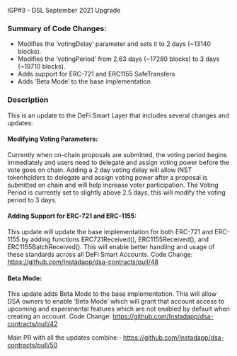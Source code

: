 IGP#3 - DSL September 2021 Upgrade

### Summary of Code Changes:
- Modifies the ‘votingDelay’ parameter and sets it to 2 days (~13140 blocks).
- Modifies the ‘votingPeriod’ from 2.63 days (~17280 blocks) to 3 days (~19710 blocks).
- Adds support for ERC-721 and ERC1155 SafeTransfers
- Adds ‘Beta Mode’ to the base implementation

### Description
This is an update to the DeFi Smart Layer that includes several changes and updates:

#### Modifying Voting Parameters:
Currently when on-chain proposals are submitted, the voting period begins immediately and users need to delegate and assign voting power before the vote goes on chain. Adding a 2 day voting delay will allow INST tokenholders to delegate and assign voting power after a proposal is submitted on chain and will help increase voter participation. The Voting Period is currently set to slightly above 2.5 days, this will modify the voting period to 3 days.

#### Adding Support for ERC-721 and ERC-1155:
This update will update the base implementation for both ERC-721 and ERC-1155 by adding functions ERC721Received(), ERC1155Received(), and ERC1155BatchReceived(). This will enable better handling and usage of these standards across all DeFi Smart Accounts.
Code Change: https://github.com/Instadapp/dsa-contracts/pull/48

#### Beta Mode:
This update adds Beta Mode to the base implementation. This will allow DSA owners to enable ‘Beta Mode’ which will grant that account access to upcoming and experimental features which are not enabled by default when creating an account.
Code Change: https://github.com/Instadapp/dsa-contracts/pull/42

Main PR with all the updates combine:- https://github.com/Instadapp/dsa-contracts/pull/50
